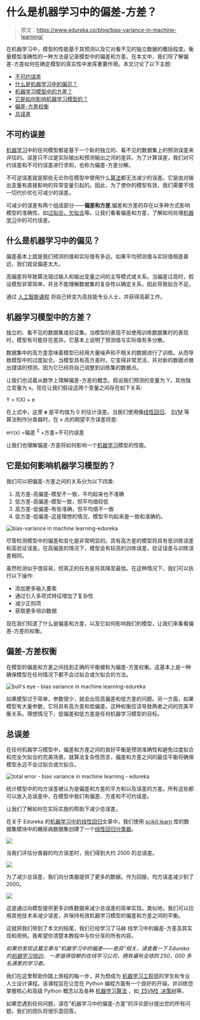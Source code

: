 # 什么是机器学习中的偏差-方差？

> 原文：<https://www.edureka.co/blog/bias-variance-in-machine-learning/>

在机器学习中，模型的性能基于其预测以及它对看不见的独立数据的概括程度。衡量模型准确性的一种方法是记录模型中的偏差和方差。在本文中，我们将了解偏差-方差如何在确定模型的真实性中发挥重要作用。本文讨论了以下主题:

*   [不可约误差](#error)
*   [什么是机器学习中的偏见？](#bias)
*   [机器学习模型中的方差？](#var)
*   [它是如何影响机器学习模型的？](#model)
*   [偏差-方差权衡](#trade)
*   [总误差](#tot)

## **不可约误差**

[机器学习](https://www.edureka.co/blog/machine-learning-tutorial/)中的任何模型都是基于一个新的独立的、看不见的数据集上的预测误差来评估的。误差只不过是实际输出和预测输出之间的差异。为了计算误差，我们对可约误差和不可约误差进行求和，也称为偏差-方差分解。

不可逆误差就是那些无论你在模型中使用什么[算法](https://www.edureka.co/blog/machine-learning-algorithms/)都无法减少的误差。它是由对输出变量有直接影响的异常变量引起的。因此，为了使你的模型有效，我们需要不惜一切代价优化可减少的误差。

可减少的误差有两个组成部分——**偏差和方差**,偏差和方差的存在以多种方式影响模型的准确性，如[过拟合、欠拟合](https://www.edureka.co/blog/overfitting-in-machine-learning/)等。让我们看看偏差和方差，了解如何处理[机器学习](https://www.edureka.co/blog/mathematics-for-machine-learning/)中的可约误差。

## **什么是机器学习中的偏见？**

偏差基本上就是我们预测的值和实际值有多远。如果平均预测值与实际值相差甚远，我们就说偏差太大。

高偏差将导致算法错过输入和输出变量之间的主导模式或关系。当偏差过高时，假设模型非常简单，并且不能理解数据集的复杂性以确定关系，因此导致拟合不足。

通过 [人工智能课程](https://www.edureka.co/executive-programs/machine-learning-and-ai) 将自己转变为高技能专业人士，并获得高薪工作。

## **机器学习模型中的方差？**

独立的、看不见的数据集或验证集。当模型的表现不如使用训练数据集时的表现时，模型有可能存在差异。它基本上说明了预测值与实际值有多分散。

数据集中的高方差意味着模型已经用大量噪声和不相关的数据进行了训练。从而导致模型中的过度拟合。当模型具有高方差时，它变得非常灵活，并对新的数据点做出错误的预测。因为它已经将自己调整到训练集的数据点。

让我们也试着从数学上理解偏差-方差的概念。假设我们预测的变量为 Y，其他独立变量为 x。现在让我们假设这两个变量之间存在如下关系:

Y = f(X) + e

在上式中，这里 **e** 是平均值为 0 的估计误差。当我们使用像[线性回归](https://www.edureka.co/blog/linear-regression-for-machine-learning/)、 [SVM](https://www.edureka.co/blog/support-vector-machine-in-python/) 等算法制作分类器时，在 x 点的期望平方误差将是:

err(x) =偏差 <sup>2</sup> +方差+不可约误差

让我们也理解偏差-方差将如何影响一个[机器学习](https://www.edureka.co/blog/machine-learning-classifier/)模型的性能。

## **它是如何影响机器学习模型的？**

我们可以把偏差-方差之间的关系分为以下四类:

1.  高方差-高偏差-模型不一致，平均起来也不准确
2.  低方差-高偏差-模型一致，但平均值较低
3.  高方差-低偏差–有些准确，但平均值不一致
4.  低方差-低偏差-这是理想的情况，模型平均起来是一致和准确的。

![bias-variance in machine learning-edureka](img/be1dd2a810b41e01dcb27c8d7bd6f2a4.png)

尽管检测模型中的偏差和变化是非常明显的。具有高方差的模型将具有低训练误差和高验证误差。在高偏差的情况下，模型会有较高的训练误差，验证误差与训练误差相同。

虽然检测似乎很容易，但真正的任务是将其降至最低。在这种情况下，我们可以执行以下操作:

*   添加更多输入要素
*   通过引入多项式特征增加了复杂性
*   减少正则项
*   获取更多培训数据

现在我们知道了什么是偏差和方差，以及它如何影响我们的模型，让我们来看看偏差-方差的权衡。

## **偏差-方差权衡**

在模型的偏差和方差之间找到正确的平衡被称为偏差-方差权衡。这基本上是一种确保模型在任何情况下都不会过拟合或欠拟合的方法。

![bull's eye - bias variance in machine learning-edureka](img/8a5096834bb809cd14495302f87847a3.png)

如果模型过于简单，参数很少，就会出现高偏差和低方差的问题。另一方面，如果模型有大量参数，它将具有高方差和低偏差。这种权衡应该导致两者之间的完美平衡关系。理想情况下，低偏差和低方差是任何机器学习模型的目标。

## **总误差**

在任何机器学习模型中，偏差和方差之间的良好平衡是预测准确性和避免过度拟合和完全欠拟合的完美场景。就算法复杂性而言，偏差和方差之间的最佳平衡将确保模型永远不会过拟合或欠拟合。

![total error - bias variance in machine learning - edureka](img/3a562c576181b2ba45b126259841d375.png)

统计模型中的均方误差被认为是偏差和方差的平方和以及误差的方差。所有这些都可以放入总误差中，在模型中我们有偏差、方差和不可约误差。

让我们了解如何在实际实施的帮助下减少总误差。

在关于 Edureka 的[机器学习中的线性回归](https://www.edureka.co/blog/linear-regression-for-machine-learning/#example)文章中，我们使用 [scikit learn](https://www.edureka.co/blog/scikit-learn-machine-learning/) 库的数据集模块中的糖尿病数据集创建了一个[线性回归分类器](https://www.edureka.co/blog/linear-regression-for-machine-learning/#example)。

![](img/d773860f38dfd59afbd2550af382ab89.png)

当我们评估分类器的均方误差时，我们得到大约 2500 的总误差。

![](img/76464b90acfde5d285d97eb1c4525757.png)

为了减少总误差，我们向分类器提供了更多的数据，作为回报，均方误差减少到了 2000。

![](img/84668c71256f5c358a14a74ae940e865.png)

这是通过向模型提供更多训练数据来减少总误差的简单实现。类似地，我们可以应用其他技术来减少误差，并保持有效机器学习模型的偏差和方差之间的平衡。

这就把我们带到了本文的结尾，我们已经学习了马赫 线学习中的偏差-方差及其实现和用例。我希望你清楚本教程中与你分享的所有内容。

*如果你发现这篇文章与“机器学习中的偏差——差异”相关，请查看一下  Edureka 的[机器学习培训](https://www.edureka.co/machine-learning-certification-training)，  一家值得信赖的在线学习公司，拥有遍布全球的 250，000 多名满意的学习者。*

我们在这里帮助你踏上旅程的每一步，并为想成为  [机器学习工程师](https://www.edureka.co/blog/how-to-become-a-machine-learning-engineer/)的学生和专业人士设计课程。该课程旨在让您在 Python 编程方面有一个良好的开端，并训练您掌握核心和高级 Python 概念以及各种  [机器学习算法](https://www.edureka.co/blog/machine-learning-algorithms/) ，如[【SVM】](https://www.edureka.co/blog/support-vector-machine-in-python/)[决策树](https://www.edureka.co/blog/decision-tree-algorithm/)等。

如果您遇到任何问题，请在“机器学习中的偏差-方差”的评论部分提出您的所有问题，我们的团队将很乐意回答。